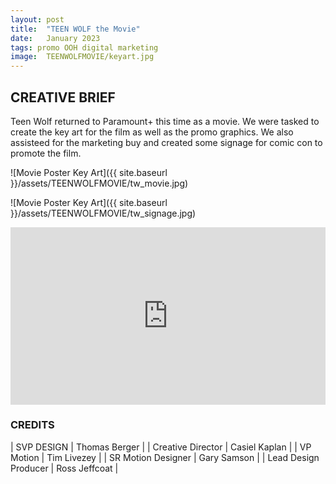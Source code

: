 ```yaml
---
layout: post
title:  "TEEN WOLF the Movie"
date:   January 2023
tags: promo OOH digital marketing
image:	TEENWOLFMOVIE/keyart.jpg	
---
```


## CREATIVE BRIEF

Teen Wolf returned to Paramount+ this time as a movie.  We were tasked to create the key art for the film as well as the promo graphics.  We also assisteed for the marketing buy and created some signage for comic con to promote the film.  

![Movie Poster Key Art]({{ site.baseurl }}/assets/TEENWOLFMOVIE/tw_movie.jpg)

![Movie Poster Key Art]({{ site.baseurl }}/assets/TEENWOLFMOVIE/tw_signage.jpg)

<div style="padding:56.25% 0 0 0;position:relative;"><iframe src="https://player.vimeo.com/video/872737710?title=0&byline=0&portrait=0" style="position:absolute;top:0;left:0;width:100%;height:100%;" frameborder="0" allow="autoplay; fullscreen" allowfullscreen></iframe></div><script src="https://player.vimeo.com/api/player.js"></script>



### CREDITS

| SVP DESIGN | Thomas Berger |
| Creative Director | Casiel Kaplan |
| VP Motion | Tim Livezey |
| SR Motion Designer | Gary Samson |
| Lead Design Producer | Ross Jeffcoat |